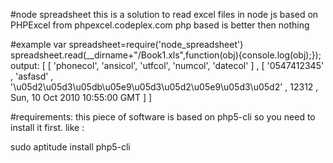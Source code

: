 #node spreadsheet
this is a solution to read excel files in node js
based on PHPExcel from phpexcel.codeplex.com
php based is better then nothing

#example
    var spreadsheet=require('node_spreadsheet')
    spreadsheet.read(__dirname+"/Book1.xls",function(obj){console.log(obj);});
output:
    [ [ 'phonecol', 'ansicol', 'utfcol', 'numcol', 'datecol' ]
    , [ '0547412345'
      , 'asfasd'
      , '\u05d2\u05d3\u05db\u05e9\u05d3\u05d2\u05e9\u05d3\u05d2'
      , 12312
      , Sun, 10 Oct 2010 10:55:00 GMT
      ]
    ]

#requirements:
this piece of software is based on php5-cli so you need to install it first.
like :

sudo aptitude install php5-cli
